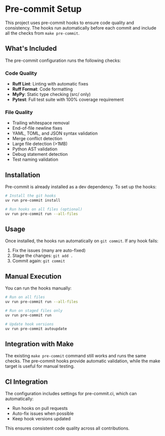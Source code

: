 # Pre-commit Setup

This project uses pre-commit hooks to ensure code quality and consistency. The hooks run automatically before each commit and include all the checks from `make pre-commit`.

## What's Included

The pre-commit configuration runs the following checks:

### Code Quality
- **Ruff Lint**: Linting with automatic fixes
- **Ruff Format**: Code formatting
- **MyPy**: Static type checking (src/ only)
- **Pytest**: Full test suite with 100% coverage requirement

### File Quality
- Trailing whitespace removal
- End-of-file newline fixes
- YAML, TOML, and JSON syntax validation
- Merge conflict detection
- Large file detection (>1MB)
- Python AST validation
- Debug statement detection
- Test naming validation

## Installation

Pre-commit is already installed as a dev dependency. To set up the hooks:

```bash
# Install the git hooks
uv run pre-commit install

# Run hooks on all files (optional)
uv run pre-commit run --all-files
```

## Usage

Once installed, the hooks run automatically on `git commit`. If any hook fails:

1. Fix the issues (many are auto-fixed)
2. Stage the changes: `git add .`
3. Commit again: `git commit`

## Manual Execution

You can run the hooks manually:

```bash
# Run on all files
uv run pre-commit run --all-files

# Run on staged files only
uv run pre-commit run

# Update hook versions
uv run pre-commit autoupdate
```

## Integration with Make

The existing `make pre-commit` command still works and runs the same checks. The pre-commit hooks provide automatic validation, while the make target is useful for manual testing.

## CI Integration

The configuration includes settings for pre-commit.ci, which can automatically:
- Run hooks on pull requests
- Auto-fix issues when possible
- Keep hook versions updated

This ensures consistent code quality across all contributions.
